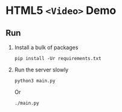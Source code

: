 # HTML5 `<Video>` Demo

## Run

1. Install a bulk of packages

    ```shell
    pip install -Ur requirements.txt
    ```

2. Run the server slowly

    ```shell
    python3 main.py
    ```
    Or
    ```shell
    ./main.py
    ```
